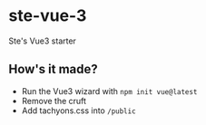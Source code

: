 # ste-vue-3

Ste's Vue3 starter

## How's it made?

 + Run the Vue3 wizard with `npm init vue@latest`
 + Remove the cruft
 + Add tachyons.css into `/public`
